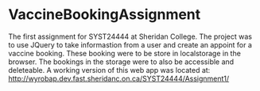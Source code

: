 # VaccineBookingAssignment
The first assignment for SYST24444 at Sheridan College.
The project was to use JQuery to take informastion from a user and create an appoint for a vaccine booking. These booking were to be store in localstorage in the browser.
The bookings in the storage were to also be accessible and deleteable.
A working version of this web app was located at: http://wyrobap.dev.fast.sheridanc.on.ca/SYST24444/Assignment1/

